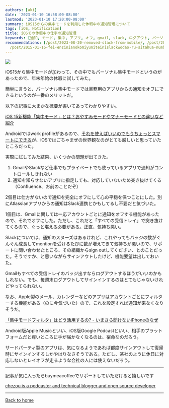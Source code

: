 ```yaml
---
authors: [aki]
date: '2023-01-10 16:58:00-08:00'
lastmod: '2023-01-10 17:20:00-08:00'
summary: iOS15からの集中モードを利用した休暇中の通知管理について
tags: [iOS, Notification]
title: iOSでの休暇中の仕事の通知管理
keywords: [通知, モード, 集中, アプリ, オフ, gmail, slack, ログアウト, パーソナル, 機能]
recommendations: [/post/2023-08-20-removed-slack-from-mobile/, /post/2016-11-26-icloudnokarendanilai-ruibentosupamuwobi-kerutamenoshe-ding-bian-geng/,
  /post/2015-01-16-fei-enzinianokomiyuniteinislackwodao-ru-sitahua-number-ingress/]
---
```


![](https://images.unsplash.com/photo-1504507926084-34cf0b939964?ixlib=rb-4.0.3&q=80&fm=jpg&crop=entropy&cs=tinysrgb)

iOS15から集中モードが加わって、その中でもパーソナル集中モードというのがあったので、年末年始の休暇に試してみた。

簡単に言うと、パーソナル集中モードでは業務用のアプリからの通知をオフにできるというのが一番のメリットだ。

以下の記事に大まかな概要が書いてあってわかりやすい。

[iOS 15新機能「集中モード」とは？おやすみモードやマナーモードとの違いなど紹介](https://time-space.kddi.com/mobile/20220202/3256)

Androidではwork profileがあるので、[それを使えばいいのでもうちょっとスマートにできる](https://support.google.com/work/android/answer/7029561?hl=ja)が、iOSではごちゃまぜの世界観なのがとても厳しいと思っていたところだった。

実際に試してみた結果、いくつかの問題が出てきた。

1. GmailやSlackなど仕事でもプライベートでも使っているアプリで通知がコントロールしきれない
2. 通知を知らせないアプリに指定しても、対応していないため突き抜けてくる（Confluence、お前のことだぞ）

2個目は仕方がないので通知を完全にオフにして心の平穏を保つことにした。別にAtlassianアプリからの通知はSlack連携とかもしてるし不要だと気づいた。

1個目は、Gmailに関しては一応アカウントごとに通知をオフする機能があったので、それでオフにした。ただし、これだと「すべての受信トレイ」で突き抜けてくるので、ぐっと堪える必要がある。正直、気持ち悪い。

Slackについては、通知のスヌーズはあるけれど、これやってもバッジの数がぐんぐん成長してmentionを受けるたびに数が増えてきて気持ちが悪いので、サポートに問い合わせたところ、その組織からsign outしてください、とのことだった。そうですか、と思いながらサインアウトしたけど、機能要望は出しておいた。

Gmailもすべての受信トレイのバッジ出すならログアウトするほうがいいのかもしれない。でも、毎週末ログアウトしてサインインするのはとてもじゃないけれどやってられない。

なお、Apple製のメール、カレンダーなどのアプリはアカウントごとにフィルターする機能がある（のに今気づいた）ので、これを設定すれば通知が来なくなりそうだ。

[「集中モードフィルタ」はどう活用するの? - いまさら聞けないiPhoneのなぜ](https://news.mynavi.jp/article/20221014-iphone_why)

Android版Apple Musicといい、iOS版Google Podcastといい、相手のプラットフォームだと痒いところに手が届かなくなるのは、宿命なのだろう。

サードパーティ製のアプリは、気になるようであれば都度サインアウトして復帰時にサインインするしかやはりなさそうである。ただし、某社のように休日に対応しないとレイオフが走るような会社の人には使えないだろう。

---

記事が気に入ったらbuymeacoffeeでサポートしていただけると嬉しいです

[chezou is a podcaster and technical blogger and open source developer](https://www.buymeacoffee.com/chezou)

---

[Back to home](https://memo.chezo.uno/)